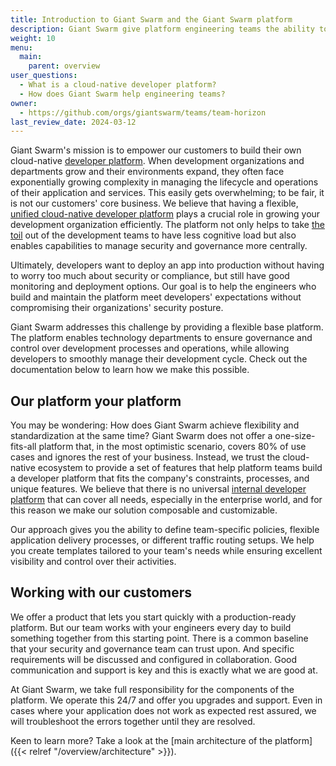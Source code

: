 ```yaml
---
title: Introduction to Giant Swarm and the Giant Swarm platform
description: Giant Swarm give platform engineering teams the ability to build cloud-native developer platforms and operate them without much hassle.
weight: 10
menu:
  main:
    parent: overview
user_questions:
  - What is a cloud-native developer platform?
  - How does Giant Swarm help engineering teams?
owner:
  - https://github.com/orgs/giantswarm/teams/team-horizon
last_review_date: 2024-03-12
---
```


Giant Swarm's mission is to empower our customers to build their own cloud-native [developer platform](https://tag-app-delivery.cncf.io/whitepapers/platforms/#what-is-a-platform). When development organizations and departments grow and their environments expand, they often face exponentially growing complexity in managing the lifecycle and operations of their application and services. This easily gets overwhelming; to be fair, it is not our customers' core business. We believe that having a flexible, [unified cloud-native developer platform](https://tag-app-delivery.cncf.io/whitepapers/platforms/#why-platforms) plays a crucial role in growing your development organization efficiently. The platform not only helps to take [the toil](https://sre.google/sre-book/eliminating-toil/) out of the development teams to have less cognitive load but also enables capabilities to manage security and governance more centrally.

Ultimately, developers want to deploy an app into production without having to worry too much about security or compliance, but still have good monitoring and deployment options. Our goal is to help the engineers who build and maintain the platform meet developers' expectations without compromising their organizations' security posture.

Giant Swarm addresses this challenge by providing a flexible base platform. The platform enables technology departments to ensure governance and control over development processes and operations, while allowing developers to smoothly manage their development cycle. Check out the documentation below to learn how we make this possible.

## Our platform your platform

You may be wondering: How does Giant Swarm achieve flexibility and standardization at the same time? Giant Swarm does not offer a one-size-fits-all platform that, in the most optimistic scenario, covers 80% of use cases and ignores the rest of your business. Instead, we trust the cloud-native ecosystem to provide a set of features that help platform teams build a developer platform that fits the company's constraints, processes, and unique features. We believe that there is no universal [internal developer platform](https://internaldeveloperplatform.org/) that can cover all needs, especially in the enterprise world, and for this reason we make our solution composable and customizable.

Our approach gives you the ability to define team-specific policies, flexible application delivery processes, or different traffic routing setups. We help you create templates tailored to your team's needs while ensuring excellent visibility and control over their activities.

## Working with our customers

We offer a product that lets you start quickly with a production-ready platform. But our team works with your engineers every day to build something together from this starting point. There is a common baseline that your security and governance team can trust upon. And specific requirements will be discussed and configured in collaboration. Good communication and support is key and this is exactly what we are good at.

At Giant Swarm, we take full responsibility for the components of the platform. We operate this 24/7 and offer you upgrades and support. Even in cases where your application does not work as expected rest assured, we will troubleshoot the errors together until they are resolved.

Keen to learn more? Take a look at the [main architecture of the platform]({{< relref "/overview/architecture" >}}).
